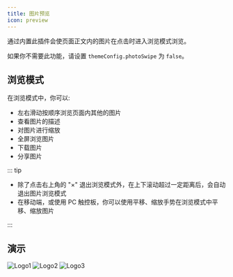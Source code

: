 ```yaml
---
title: 图片预览
icon: preview
---
```


通过内置此插件会使页面正文内的图片在点击时进入浏览模式浏览。

<!-- more -->

如果你不需要此功能，请设置 `themeConfig.photoSwipe` 为 `false`。

## 浏览模式

在浏览模式中，你可以:

- 左右滑动按顺序浏览页面内其他的图片
- 查看图片的描述
- 对图片进行缩放
- 全屏浏览图片
- 下载图片
- 分享图片

::: tip

- 除了点击右上角的 "×" 退出浏览模式外，在上下滚动超过一定距离后，会自动退出图片浏览模式
- 在移动端，或使用 PC 触控板，你可以使用平移、缩放手势在浏览模式中平移、缩放图片

:::

## 演示

![Logo1](/logo.png)
![Logo2](/logo.png)
![Logo3](/logo.png)
